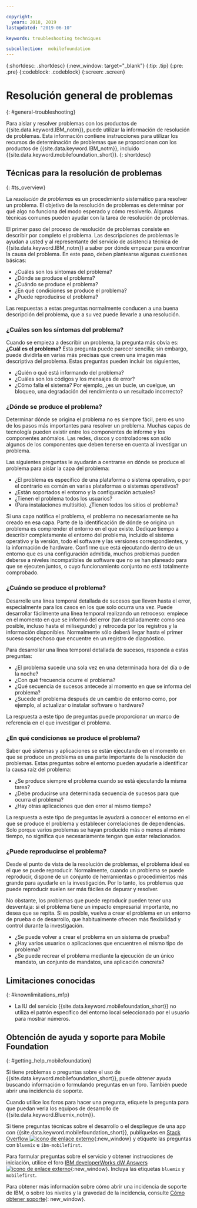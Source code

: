 ```yaml
---

copyright:
  years: 2018, 2019
lastupdated: "2019-06-10"

keywords: troubleshooting techniques

subcollection:  mobilefoundation
---
```


{:shortdesc: .shortdesc}
{:new_window: target="_blank"}
{:tip: .tip}
{:pre: .pre}
{:codeblock: .codeblock}
{:screen: .screen}

# Resolución general de problemas
{: #general-troubleshooting}

Para aislar y resolver problemas con los productos de {{site.data.keyword.IBM_notm}}, puede utilizar la información de resolución de problemas. Esta información contiene instrucciones para utilizar los recursos de determinación de problemas que se proporcionan con los productos de {{site.data.keyword.IBM_notm}}, incluido {{site.data.keyword.mobilefoundation_short}}.
{: shortdesc}

## Técnicas para la resolución de problemas
{: #ts_overview}

La *resolución de problemas* es un procedimiento sistemático para resolver un problema. El objetivo de la resolución de problemas es determinar por qué algo no funciona del modo esperado y cómo resolverlo. Algunas técnicas comunes pueden ayudar con la tarea de resolución de problemas.

El primer paso del proceso de resolución de problemas consiste en describir por completo el problema. Las descripciones de problemas le ayudan a usted y al representante del servicio de asistencia técnica de {{site.data.keyword.IBM_notm}} a saber por dónde empezar para encontrar la causa del problema. En este paso, deben plantearse algunas cuestiones básicas:

- ¿Cuáles son los síntomas del problema?
- ¿Dónde se produce el problema?
- ¿Cuándo se produce el problema?
- ¿En qué condiciones se produce el problema?
- ¿Puede reproducirse el problema?

Las respuestas a estas preguntas normalmente conducen a una buena descripción del problema, que a su vez puede llevarle a una resolución.

### ¿Cuáles son los síntomas del problema?

Cuando se empieza a describir un problema, la pregunta más obvia es:
**¿Cuál es el problema?** Esta pregunta puede parecer sencilla; sin embargo, puede dividirla en varias más precisas que creen una imagen más descriptiva del problema. Estas preguntas pueden incluir las siguientes,

- ¿Quién o qué está informando del problema?
- ¿Cuáles son los códigos y los mensajes de error?
- ¿Cómo falla el sistema? Por ejemplo, ¿es un bucle, un cuelgue, un bloqueo, una degradación del rendimiento o un resultado incorrecto?

### ¿Dónde se produce el problema?

Determinar dónde se origina el problema no es siempre fácil, pero es uno de los pasos más importantes para resolver un problema. Muchas capas de tecnología pueden existir entre los componentes de informe y los componentes anómalos. Las redes, discos y controladores son sólo algunos de los componentes que deben tenerse en cuenta al investigar un problema.

Las siguientes preguntas le ayudarán a centrarse en dónde se produce el problema para aislar la capa del problema:

- ¿El problema es específico de una plataforma o sistema operativo, o por el contrario es común en varias plataformas o sistemas operativos?
- ¿Están soportados el entorno y la configuración actuales?
- ¿Tienen el problema todos los usuarios?
- (Para instalaciones multisitio). ¿Tienen todos los sitios el problema?

Si una capa notifica el problema, el problema no necesariamente se ha creado en esa capa. Parte de la identificación de dónde se origina un problema es comprender el entorno en el que existe. Dedique tiempo a describir completamente el entorno del problema, incluido el sistema operativo y la versión, todo el software y las versiones correspondientes, y la información de hardware. Confirme que está ejecutando dentro de un entorno que es una configuración admitida, muchos problemas pueden deberse a niveles incompatibles de software que no se han planeado para que se ejecuten juntos, o cuyo funcionamiento conjunto no está totalmente comprobado.

### ¿Cuándo se produce el problema?

Desarrolle una línea temporal detallada de sucesos que lleven hasta el error, especialmente para los casos en los que solo ocurra una vez. Puede desarrollar fácilmente una línea temporal realizando un retroceso: empiece en el momento en que se informó del error (tan detalladamente como sea posible, incluso hasta el milisegundo) y retroceda por los registros y la información disponibles. Normalmente sólo deberá llegar hasta el primer suceso sospechoso que encuentre en un registro de diagnóstico.

Para desarrollar una línea temporal detallada de sucesos, responda a estas preguntas:

- ¿El problema sucede una sola vez en una determinada hora del día o de la noche?
- ¿Con qué frecuencia ocurre el problema?
- ¿Qué secuencia de sucesos antecede al momento en que se informa del problema?
- ¿Sucede el problema después de un cambio de entorno como, por ejemplo, al actualizar o instalar software o hardware?

La respuesta a este tipo de preguntas puede proporcionar un marco de referencia en el que investigar el problema.

### ¿En qué condiciones se produce el problema?

Saber qué sistemas y aplicaciones se están ejecutando en el momento en que se produce un problema es una parte importante de la resolución de problemas. Estas preguntas sobre el entorno pueden ayudarle a identificar la causa raíz del problema:

- ¿Se produce siempre el problema cuando se está ejecutando la misma tarea?
- ¿Debe producirse una determinada secuencia de sucesos para que ocurra el problema?
- ¿Hay otras aplicaciones que den error al mismo tiempo?

La respuesta a este tipo de preguntas le ayudará a conocer el entorno en el que se produce el problema y establecer correlaciones de dependencias. Solo porque varios problemas se hayan producido más o menos al mismo tiempo, no significa que necesariamente tengan que estar relacionados.

### ¿Puede reproducirse el problema?

Desde el punto de vista de la resolución de problemas, el problema ideal es el que se puede reproducir. Normalmente, cuando un problema se puede reproducir, dispone de un conjunto de herramientas o procedimientos más grande para ayudarle en la investigación. Por lo tanto, los problemas que puede reproducir suelen ser más fáciles de depurar y resolver.

No obstante, los problemas que puede reproducir pueden tener una desventaja: si el problema tiene un impacto empresarial importante, no desea que se repita. Si es posible, vuelva a crear el problema en un entorno de prueba o de desarrollo, que habitualmente ofrecen más flexibilidad y control durante la investigación.

- ¿Se puede volver a crear el problema en un sistema de prueba?
- ¿Hay varios usuarios o aplicaciones que encuentren el mismo tipo de problema?
- ¿Se puede recrear el problema mediante la ejecución de un único mandato, un conjunto de mandatos, una aplicación concreta?


##  Limitaciones conocidas
{: #knownlimitations_mfp}

* La IU del servicio {{site.data.keyword.mobilefoundation_short}} no utiliza el patrón específico del entorno local seleccionado por el usuario para mostrar números.

## Obtención de ayuda y soporte para Mobile Foundation
{: #getting_help_mobilefoundation}

Si tiene problemas o preguntas sobre el uso de {{site.data.keyword.mobilefoundation_short}}, puede obtener ayuda buscando información o formulando preguntas en un foro. También puede abrir una incidencia de soporte.

Cuando utilice los foros para hacer una pregunta, etiquete la pregunta para que puedan verla los equipos de desarrollo de
{{site.data.keyword.Bluemix_notm}}.

Si tiene preguntas técnicas sobre el desarrollo o el despliegue de una app con {{site.data.keyword.mobilefoundation_short}}, publíquelas en [Stack Overflow ![icono de enlace externo](../../icons/launch-glyph.svg "icono de enlace externo")](http://stackoverflow.com/search?q=ibm-mobilefirst+bluemix){:new_window} y etiquete las preguntas con `bluemix` e `ibm-mobilefirst`.

Para formular preguntas sobre el servicio y obtener instrucciones de iniciación, utilice el foro [IBM developerWorks dW Answers ![icono de enlace externo](../../icons/launch-glyph.svg "icono de enlace externo")](https://developer.ibm.com/answers/topics/mobilefirst/?smartspace=bluemix){:new_window}. Incluya las etiquetas `bluemix` y `mobilefirst`.

Para obtener más información sobre cómo abrir una incidencia de soporte de IBM, o sobre los niveles y la gravedad de la incidencia, consulte
[Cómo obtener soporte](https://cloud.ibm.com/docs/get-support?topic=get-support-getting-customer-support){: new_window}.

